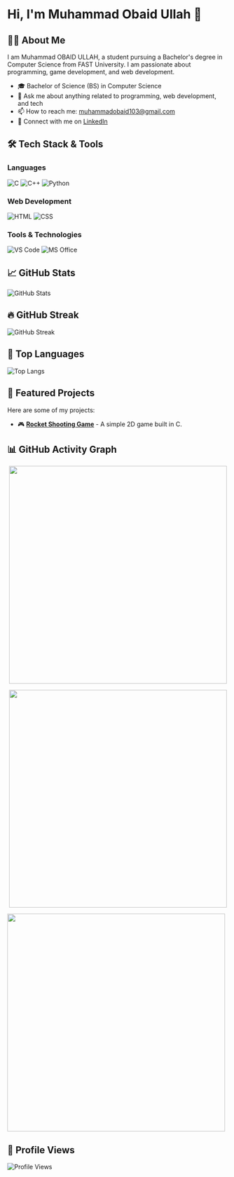 # Hi, I'm Muhammad Obaid Ullah 👋

## 👨‍🎓 About Me
I am Muhammad OBAID ULLAH, a student pursuing a Bachelor's degree in Computer Science from FAST University. I am passionate about programming, game development, and web development.

- 🎓 Bachelor of Science (BS) in Computer Science
- 💬 Ask me about anything related to programming, web development, and tech
- 📫 How to reach me: muhammadobaid103@gmail.com
- 🔗 Connect with me on [LinkedIn](https://www.linkedin.com/in/muhammad-obaid-ullah-29b6b0323/)

## 🛠️ Tech Stack & Tools

### **Languages**
![C](https://img.shields.io/badge/-C-A8B9CC?style=flat&logo=c&logoColor=white)
![C++](https://img.shields.io/badge/-C++-00599C?style=flat&logo=c%2B%2B&logoColor=white)
![Python](https://img.shields.io/badge/-Python-3776AB?style=flat&logo=python&logoColor=white)

### **Web Development**
![HTML](https://img.shields.io/badge/-HTML-E34F26?style=flat&logo=html5&logoColor=white)
![CSS](https://img.shields.io/badge/-CSS-1572B6?style=flat&logo=css3&logoColor=white)

### **Tools & Technologies**
![VS Code](https://img.shields.io/badge/-VS%20Code-007ACC?style=flat&logo=visual-studio-code&logoColor=white)
![MS Office](https://img.shields.io/badge/-MS%20Office-D83B01?style=flat&logo=microsoft-office&logoColor=white)

<!-- GitHub Stats -->
## 📈 GitHub Stats

![GitHub Stats](https://github-readme-stats.vercel.app/api?username=Obaid03&show_icons=true&count_private=true&theme=radical&card_width=497)

<!-- ![GitHub Stats](https://github-readme-stats.vercel.app/api?username=Obaid03&show_icons=true&count_private=true&theme=radical&card_width=497&custom_title=GITHUB%20STATS)-->

<!-- GitHub Streak -->
## 🔥 GitHub Streak

![GitHub Streak](https://github-readme-streak-stats.herokuapp.com/?user=Obaid03&theme=radical)


<!-- Most Used Languages -->
## 🚀 Top Languages

![Top Langs](https://github-readme-stats.vercel.app/api/top-langs/?username=Obaid03&layout=compact&theme=radical&card_width=497)

## 🚀 Featured Projects
Here are some of my projects:

- 🎮 **[Rocket Shooting Game](https://github.com/Obaid03/PF_RocketGame)** - A simple 2D game built in C.

## 📊 GitHub Activity Graph

<p align="center">
  <img src="https://github-readme-activity-graph.vercel.app/graph?username=Obaid03&theme=github-dark" width="497px"/>
</p>

<p align="center">
  <img src="https://github-readme-activity-graph.vercel.app/graph?username=Obaid03&theme=radical" width="497px"/>
</p>

<div align="left">
  <img src="https://github-readme-activity-graph.vercel.app/graph?username=Obaid03&theme=radical" width="497px"/>
</div>



## 👀 Profile Views
![Profile Views](https://komarev.com/ghpvc/?username=Obaid03&color=blue)










